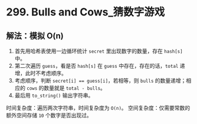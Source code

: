 # 299. Bulls and Cows_猜数字游戏



## 解法：模拟 O(n)



1. 首先用哈希表使用一边循环统计 `secret` 里出现数字的数量，存在 `hash[s]`中。
2. 第二次遍历 `guess`，看是否 `hash[s]` 在 `guess` 中存在，存在的话，`total` 递增，此时不考虑顺序。
3. 考虑顺序，判断 `secret[i] == guess[i]`，若相等，则 `bulls` 的数量递增；相应的 `cows` 的数量就是 `total - bulls`。
4. 最后用 `to_string()` 输出字符串。



时间复杂度：遍历两次字符串，时间复杂度为 `O(n)`。
空间复杂度：仅需要常数的额外空间存储 `10` 个数字是否出现过。

